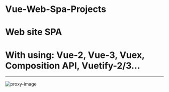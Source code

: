 # Vue-Web-Spa-Projects
# Web site SPA
# With using: Vue-2, Vue-3, Vuex, Composition API, Vuetify-2/3...
__________________
![proxy-image](https://user-images.githubusercontent.com/51271834/160930634-09821fbe-158a-4d4a-83d3-5305e6b5fb3a.png)
